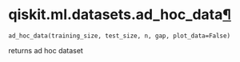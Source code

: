 # qiskit.ml.datasets.ad\_hoc\_data[¶](#qiskit-ml-datasets-ad-hoc-data "Permalink to this headline")

<span id="undefined" />

`ad_hoc_data(training_size, test_size, n, gap, plot_data=False)`

returns ad hoc dataset
